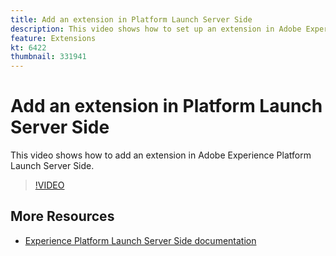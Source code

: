 ```yaml
---
title: Add an extension in Platform Launch Server Side
description: This video shows how to set up an extension in Adobe Experience Platform Launch Server Side. 
feature: Extensions
kt: 6422
thumbnail: 331941
---
```


# Add an extension in Platform Launch Server Side

This video shows how to add an extension in Adobe Experience Platform Launch Server Side. 

>[!VIDEO](https://video.tv.adobe.com/v/331941?quality=12&learn=on)

## More Resources

* [Experience Platform Launch Server Side documentation](https://experienceleague.adobe.com/docs/launch/using/server-side-info/server-side-overview.html)